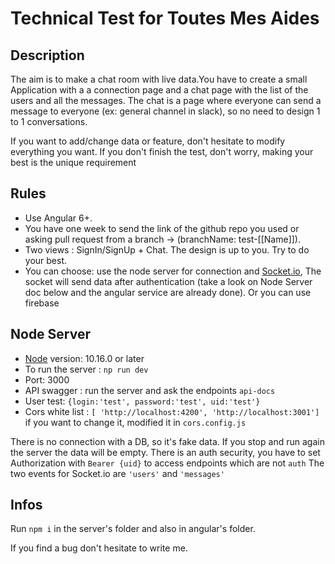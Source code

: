 # Technical Test for Toutes Mes Aides

## Description

The aim is to make a chat room with live data.You have to create a small Application with a a connection page and a chat page with the list of the users and all the 
messages. The chat is a page where everyone can send a message to everyone (ex: general channel in slack), so no need to 
design 1 to 1 conversations.

If you want to add/change data or feature, don't hesitate to modify everything you want. If you don't finish the test, 
don't worry, making your best is the unique requirement


## Rules
* Use Angular 6+.
* You have one week to send the link of the github repo you used or asking pull request from a branch -> (branchName: test-[[Name]]).
* Two views : SignIn/SignUp + Chat.
 The design is up to you. Try to do your best. 
* You can choose: use the node server for connection and [Socket.io](https://socket.io), The socket will send data after authentication (take a look on Node Server doc below and the angular service are already done). Or you can use firebase 


## Node Server
* [Node](https://nodejs.org/fr/download/) version: 10.16.0 or later
* To run the server : `np run dev`
* Port: 3000
* API swagger : run the server and ask the endpoints `api-docs`
* User test: `{login:'test', password:'test', uid:'test'}`
* Cors white list : `[ 'http://localhost:4200', 'http://localhost:3001']` if you want to change it, modified it in `cors.config.js`

There is no connection with a DB, so it's fake data. If you stop and run again the server the data will be empty.
There is an auth security, you have to set Authorization with `Bearer {uid}` to access endpoints which are not `auth`
The two events for Socket.io are `'users'` and `'messages'`



## Infos

Run `npm i` in the server's folder and also in angular's folder.

If you find a bug don't hesitate to write me.

